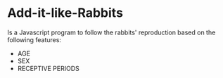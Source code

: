# Add-it-like-Rabbits

Is a Javascript program to follow the rabbits' reproduction based on the following features:
- AGE
- SEX
- RECEPTIVE PERIODS
